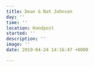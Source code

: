 ```yaml
---
title: Dean & Nat Johnson
day: ''
time: ''
location: Handpost
started: ''
description: ''
image: ''
date: 2019-04-24 14:16:47 +0000

---
```

